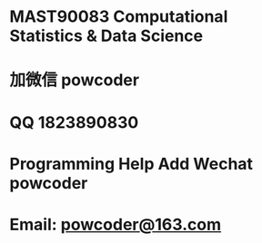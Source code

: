 # MAST90083 Computational Statistics & Data Science
# 加微信 powcoder

# QQ 1823890830

# Programming Help Add Wechat powcoder

# Email: powcoder@163.com

